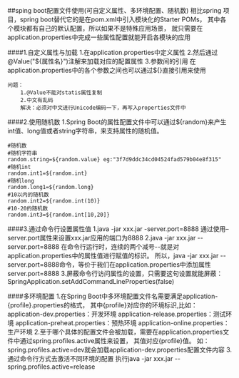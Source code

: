 ##sping boot配置文件使用(可自定义属性、多环境配置、随机数)
    相比spring 项目，spring boot替代它的是在pom.xml中引入模块化的Starter POMs，
    其中各个模块都有自己的默认配置，所以如果不是特殊应用场景，
    就只需要在application.properties中完成一些属性配置就能开启各模块的应用
    
####1.自定义属性与加载
    1.在application.properties中定义属性
    2.然后通过@Value("${属性名}")注解来加载对应的配置属性
    3.参数间的引用
    在application.properties中的各个参数之间也可以通过${}直接引用来使用
    
    问题：
        1.@Value不能对statis属性复制
        2.中文有乱码
        解决：必须对中文进行Unicode编码一下，再写入properties文件中
     
####2.使用随机数
    1.Spring Boot的属性配置文件中可以通过${random}来产生int值、long值或者string字符串，来支持属性的随机值。
    
    #随机数
    #随机字符串
    random.string=${random.value} eg:"3f7d9ddc34cd04524fad579b04e8f315"
    #随机int
    random.int1=${random.int}
    #随机long
    random.long1=${random.long}
    #10以内的随机数
    random.int2=${random.int(10)}
    #10-20的随机数
    random.int3=${random.int[10,20]}

####3.通过命令行设置属性值
    1.java -jar xxx.jar -server.port=8888 
        通过使用–server.port属性来设置xxx.jar应用的端口为8888
    2.java -jar xxx.jar --server.port=8888
        在命令行运行时，连续的两个减号--就是对application.properties中的属性值进行赋值的标识。
        所以，java -jar xxx.jar --server.port=8888命令，等价于我们在application.properties中添加属性server.port=8888
    3.屏蔽命令行访问属性的设置，只需要这句设置就能屏蔽：
        SpringApplication.setAddCommandLineProperties(false)

####多环境配置
    1.在Spring Boot中多环境配置文件名需要满足application-{profile}.properties的格式，
    其中{profile}对应你的环境标识,比如：
        application-dev.properties：开发环境
        application-release.properties：测试环境
        application-preheat.properties：预热环境
        application-online.properties：生产环境
    2.至于哪个具体的配置文件会被加载，需要在application.properties文件中通过spring.profiles.active属性来设置，
    其值对应{profile}值。
    如：spring.profiles.active=dev就会加载application-dev.properties配置文件内容
    3.通过命令行方式去激活不同环境的配置
    执行java -jar xxx.jar --spring.profiles.active=release
    